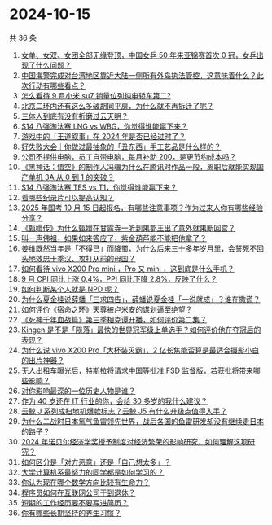 # 2024-10-15

共 36 条

<!-- BEGIN ZHIHUVIDEO -->
<!-- 最后更新时间 Tue Oct 15 2024 01:11:33 GMT+0800 (China Standard Time) -->
1. [女单、女双、女团全部无缘登顶，中国女乒 50 年来亚锦赛首次 0 冠，女乒出现了什么问题？](https://www.zhihu.com/question/856317982)
1. [中国海警完成对台湾地区靠近大陆一侧所有外岛执法管控，这意味着什么？此次行动有哪些看点？](https://www.zhihu.com/question/869645483)
1. [怎么看待 9 月小米 su7 销量位列纯电轿车第二?](https://www.zhihu.com/question/847858318)
1. [北京二环内还有这么多破胡同平房，为什么就不再拆迁了呢？](https://www.zhihu.com/question/792415578)
1. [三体人到底有没有折磨过云天明？](https://www.zhihu.com/question/459076670)
1. [S14 八强淘汰赛 LNG vs WBG，你觉得谁能赢下来？](https://www.zhihu.com/question/878137632)
1. [游戏中的「王道叙事」在 2024 年是否已经过时了？](https://www.zhihu.com/question/832115282)
1. [好失败大会｜你做过最抽象的「丑东西」手工艺品是什么样的？](https://www.zhihu.com/question/808201753)
1. [公司不提供电脑，员工自带电脑，每月补助 200，是更节约成本吗？](https://www.zhihu.com/question/397229660)
1. [《黑神话：悟空》的制作人冯骥为什么在腾讯时作品一般，离职后就能实现国产单机 3A 从 0 到 1 的突破？](https://www.zhihu.com/question/805176390)
1. [S14 八强淘汰赛 TES vs T1，你觉得谁能赢下来？](https://www.zhihu.com/question/888923832)
1. [看哪些纪录片可以提高认知？](https://www.zhihu.com/question/599621146)
1. [2025 年国考 10 月 15 日起报名，有哪些注意事项？作为过来人你有哪些经验分享？](https://www.zhihu.com/question/869791412)
1. [《甄嬛传》为什么甄嬛在甘露寺一听到果郡王出了意外就果断回宫？](https://www.zhihu.com/question/808873687)
1. [叫一声佛祖，如果如来答应了，紫金葫芦能不能把他拿了？](https://www.zhihu.com/question/666822997)
1. [姜维既然当年是「不得已」而降蜀，为什么后来三十多年岁月里，会誓死不回头地效忠于季汉、攻打从前的母国？](https://www.zhihu.com/question/366707164)
1. [如何看待 vivo X200 Pro mini ，Pro 又 mini ，这到底是什么手机？](https://www.zhihu.com/question/885947487)
1. [9 月 CPI 同比上涨 0.4%，PPI 同比下降 2.8%，反映了什么？](https://www.zhihu.com/question/849942601)
1. [如何判断某个人就是 NPD 呢？](https://www.zhihu.com/question/655780908)
1. [为什么夏金桂说薛蟠「三求四告」，薛蟠说夏金桂「一说就成」？谁在撒谎？](https://www.zhihu.com/question/707487028)
1. [如何评价《宿命之环》天尊被卢米安的谋划逼至绝望？](https://www.zhihu.com/question/851562897)
1. [《死神千年血战篇》第三季相克谭开播，如何评价第二集？](https://www.zhihu.com/question/849633216)
1. [Kingen 是不是「陨落」最快的世界冠军级上单选手？如何评价他在夺冠后的表现？](https://www.zhihu.com/question/861151983)
1. [为什么说 vivo X200 Pro「大杯装灭霸」，2 亿长焦能否算是最适合摄影小白的出片神器？](https://www.zhihu.com/question/886388005)
1. [无人出租车曝光后，特斯拉将请求中国等批准 FSD 监督版，若获批将带来哪些影响？](https://www.zhihu.com/question/801860821)
1. [对你影响最深的一位历史人物是谁？](https://www.zhihu.com/question/801045546)
1. [作为 40 岁还在 IT 行业的你，会给 30 多岁的我什么建议？](https://www.zhihu.com/question/637451776)
1. [云鲸 J 系列成扫地机爆款标志？云鲸 J5 有什么升级点值得入手？](https://www.zhihu.com/question/868510154)
1. [为什么二战时日本氧气鱼雷领先世界，战后各国的鱼雷研发却没有继续走日本的路子？](https://www.zhihu.com/question/861798815)
1. [2024 年诺贝尔经济学奖授予制度对经济繁荣的影响研究，如何理解这项研究？](https://www.zhihu.com/question/869536726)
1. [如何区分是「对方恶意」还是「自己想太多」？](https://www.zhihu.com/question/666830350)
1. [大学计算机系最努力的同学都是如何学习的？](https://www.zhihu.com/question/270352528)
1. [你认为现在哪个数学方向比较有生命力？](https://www.zhihu.com/question/430153175)
1. [程序员如何在互联网公司干到退休？](https://www.zhihu.com/question/673838129)
1. [短期的工作经历要不要写进简历？](https://www.zhihu.com/question/660376489)
1. [你有哪些长期坚持的养生习惯？](https://www.zhihu.com/question/490609326)
<!-- END ZHIHUVIDEO -->
